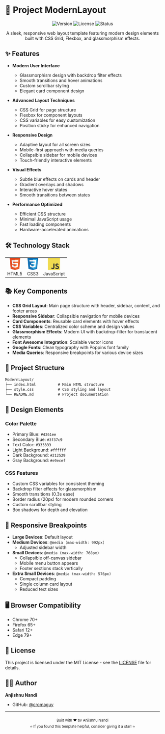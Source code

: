 # 🧩 Project ModernLayout

<div align="center">
  
  ![Version](https://img.shields.io/badge/version-1.5-blue)
  ![License](https://img.shields.io/badge/license-MIT-green)
  ![Status](https://img.shields.io/badge/status-active-brightgreen)
  
  <!-- <img src="/api/placeholder/800/400" alt="ModernLayout Preview" width="600" /> -->

  <p>A sleek, responsive web layout template featuring modern design elements built with CSS Grid, Flexbox, and glassmorphism effects.</p>
</div>


## ✨ Features

- **Modern User Interface** 
  - Glassmorphism design with backdrop filter effects
  - Smooth transitions and hover animations
  - Custom scrollbar styling
  - Elegant card component design

- **Advanced Layout Techniques**
  - CSS Grid for page structure
  - Flexbox for component layouts
  - CSS variables for easy customization
  - Position sticky for enhanced navigation

- **Responsive Design**
  - Adaptive layout for all screen sizes
  - Mobile-first approach with media queries
  - Collapsible sidebar for mobile devices
  - Touch-friendly interactive elements

- **Visual Effects**
  - Subtle blur effects on cards and header
  - Gradient overlays and shadows
  - Interactive hover states
  - Smooth transitions between states

- **Performance Optimized**
  - Efficient CSS structure
  - Minimal JavaScript usage
  - Fast loading components
  - Hardware-accelerated animations


## 🛠️ Technology Stack

<div align="center">
  <table>
    <tr>
      <td align="center">
        <img src="https://raw.githubusercontent.com/devicons/devicon/master/icons/html5/html5-original.svg" width="40" height="40" alt="HTML5" />
        <br>HTML5
      </td>
      <td align="center">
        <img src="https://raw.githubusercontent.com/devicons/devicon/master/icons/css3/css3-original.svg" width="40" height="40" alt="CSS3" />
        <br>CSS3
      </td>
      <td align="center">
        <img src="https://raw.githubusercontent.com/devicons/devicon/master/icons/javascript/javascript-original.svg" width="40" height="40" alt="JavaScript" />
        <br>JavaScript
      </td>
    </tr>
  </table>
</div>


## 📚 Key Components

- **CSS Grid Layout**: Main page structure with header, sidebar, content, and footer areas
- **Responsive Sidebar**: Collapsible navigation for mobile devices
- **Card Components**: Reusable card elements with hover effects
- **CSS Variables**: Centralized color scheme and design values
- **Glassmorphism Effects**: Modern UI with backdrop-filter for translucent elements
- **Font Awesome Integration**: Scalable vector icons
- **Google Fonts**: Clean typography with Poppins font family
- **Media Queries**: Responsive breakpoints for various device sizes


## 🧩 Project Structure

```
ModernLayout/
├── index.html          # Main HTML structure
├── style.css           # CSS styling and layout
└── README.md           # Project documentation
```

## 🎨 Design Elements

### Color Palette

- Primary Blue: `#4361ee`
- Secondary Blue: `#3f37c9`
- Text Color: `#333333`
- Light Background: `#ffffff`
- Dark Background: `#212529`
- Gray Background: `#e9ecef`

### CSS Features

- Custom CSS variables for consistent theming
- Backdrop filter effects for glassmorphism
- Smooth transitions (0.3s ease)
- Border radius (20px) for modern rounded corners
- Custom scrollbar styling
- Box shadows for depth and elevation


## 📱 Responsive Breakpoints

- **Large Devices**: Default layout
- **Medium Devices**: `@media (max-width: 992px)`
  - Adjusted sidebar width
- **Small Devices**: `@media (max-width: 768px)`
  - Collapsible off-canvas sidebar
  - Mobile menu button appears
  - Footer sections stack vertically
- **Extra Small Devices**: `@media (max-width: 576px)`
  - Compact padding
  - Single column card layout
  - Reduced text sizes


## 🖥️ Browser Compatibility

- Chrome 70+
- Firefox 65+
- Safari 12+
- Edge 79+


## 📝 License

This project is licensed under the MIT License - see the [LICENSE](LICENSE) file for details.


## 👨‍💻 Author

**Anjishnu Nandi**

- GitHub: [@cromaguy](https://github.com/cromaguy)

---

<div align="center">
  <sub>Built with ❤️ by Anjishnu Nandi</sub>
  <br>
  <sub>⭐ If you found this template helpful, consider giving it a star! ⭐</sub>
</div>